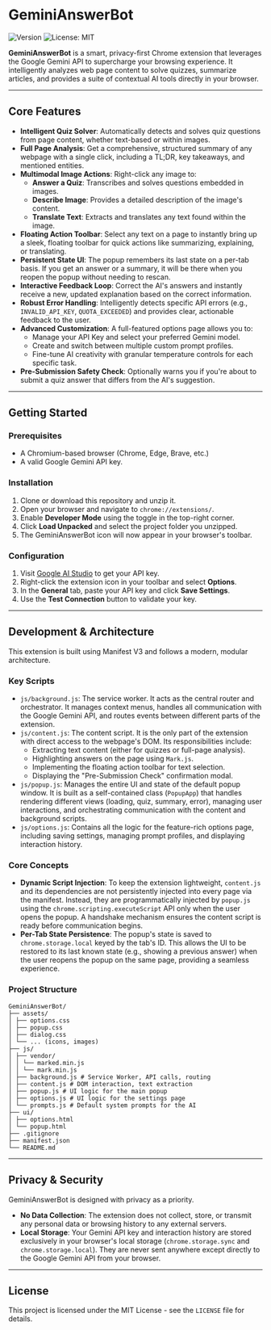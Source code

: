 # GeminiAnswerBot

![Version](https://img.shields.io/badge/version-1.9.8-blue)
![License: MIT](https://img.shields.io/badge/License-MIT-green.svg)

**GeminiAnswerBot** is a smart, privacy-first Chrome extension that leverages the Google Gemini API to supercharge your browsing experience. It intelligently analyzes web page content to solve quizzes, summarize articles, and provides a suite of contextual AI tools directly in your browser.

---

## Core Features

-   **Intelligent Quiz Solver**: Automatically detects and solves quiz questions from page content, whether text-based or within images.
-   **Full Page Analysis**: Get a comprehensive, structured summary of any webpage with a single click, including a TL;DR, key takeaways, and mentioned entities.
-   **Multimodal Image Actions**: Right-click any image to:
    -   **Answer a Quiz**: Transcribes and solves questions embedded in images.
    -   **Describe Image**: Provides a detailed description of the image's content.
    -   **Translate Text**: Extracts and translates any text found within the image.
-   **Floating Action Toolbar**: Select any text on a page to instantly bring up a sleek, floating toolbar for quick actions like summarizing, explaining, or translating.
-   **Persistent State UI**: The popup remembers its last state on a per-tab basis. If you get an answer or a summary, it will be there when you reopen the popup without needing to rescan.
-   **Interactive Feedback Loop**: Correct the AI's answers and instantly receive a new, updated explanation based on the correct information.
-   **Robust Error Handling**: Intelligently detects specific API errors (e.g., `INVALID_API_KEY`, `QUOTA_EXCEEDED`) and provides clear, actionable feedback to the user.
-   **Advanced Customization**: A full-featured options page allows you to:
    -   Manage your API Key and select your preferred Gemini model.
    -   Create and switch between multiple custom prompt profiles.
    -   Fine-tune AI creativity with granular temperature controls for each specific task.
-   **Pre-Submission Safety Check**: Optionally warns you if you're about to submit a quiz answer that differs from the AI's suggestion.

---

## Getting Started

### Prerequisites

-   A Chromium-based browser (Chrome, Edge, Brave, etc.)
-   A valid Google Gemini API key.

### Installation

1.  Clone or download this repository and unzip it.
2.  Open your browser and navigate to `chrome://extensions/`.
3.  Enable **Developer Mode** using the toggle in the top-right corner.
4.  Click **Load Unpacked** and select the project folder you unzipped.
5.  The GeminiAnswerBot icon will now appear in your browser's toolbar.

### Configuration

1.  Visit [Google AI Studio](https://aistudio.google.com/) to get your API key.
2.  Right-click the extension icon in your toolbar and select **Options**.
3.  In the **General** tab, paste your API key and click **Save Settings**.
4.  Use the **Test Connection** button to validate your key.

---

## Development & Architecture

This extension is built using Manifest V3 and follows a modern, modular architecture.

### Key Scripts

-   `js/background.js`: The service worker. It acts as the central router and orchestrator. It manages context menus, handles all communication with the Google Gemini API, and routes events between different parts of the extension.
-   `js/content.js`: The content script. It is the only part of the extension with direct access to the webpage's DOM. Its responsibilities include:
    -   Extracting text content (either for quizzes or full-page analysis).
    -   Highlighting answers on the page using `Mark.js`.
    -   Implementing the floating action toolbar for text selection.
    -   Displaying the "Pre-Submission Check" confirmation modal.
-   `js/popup.js`: Manages the entire UI and state of the default popup window. It is built as a self-contained class (`PopupApp`) that handles rendering different views (loading, quiz, summary, error), managing user interactions, and orchestrating communication with the content and background scripts.
-   `js/options.js`: Contains all the logic for the feature-rich options page, including saving settings, managing prompt profiles, and displaying interaction history.

### Core Concepts

-   **Dynamic Script Injection**: To keep the extension lightweight, `content.js` and its dependencies are not persistently injected into every page via the manifest. Instead, they are programmatically injected by `popup.js` using the `chrome.scripting.executeScript` API only when the user opens the popup. A handshake mechanism ensures the content script is ready before communication begins.
-   **Per-Tab State Persistence**: The popup's state is saved to `chrome.storage.local` keyed by the tab's ID. This allows the UI to be restored to its last known state (e.g., showing a previous answer) when the user reopens the popup on the same page, providing a seamless experience.

### Project Structure

```
GeminiAnswerBot/
├── assets/
│ ├── options.css
│ ├── popup.css
│ ├── dialog.css
│ └── ... (icons, images)
├── js/
│ ├── vendor/
│ │ └── marked.min.js
│ │ └── mark.min.js
│ ├── background.js # Service Worker, API calls, routing
│ ├── content.js # DOM interaction, text extraction
│ ├── popup.js # UI logic for the main popup
│ ├── options.js # UI logic for the settings page
│ └── prompts.js # Default system prompts for the AI
├── ui/
│ ├── options.html
│ └── popup.html
├── .gitignore
├── manifest.json
└── README.md
```


---

## Privacy & Security

GeminiAnswerBot is designed with privacy as a priority.

-   **No Data Collection**: The extension does not collect, store, or transmit any personal data or browsing history to any external servers.
-   **Local Storage**: Your Gemini API key and interaction history are stored exclusively in your browser's local storage (`chrome.storage.sync` and `chrome.storage.local`). They are never sent anywhere except directly to the Google Gemini API from your browser.

---

## License

This project is licensed under the MIT License - see the `LICENSE` file for details.